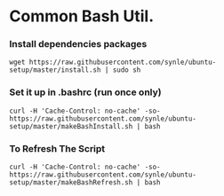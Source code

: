 # Common Bash Util.

### Install dependencies packages
```
wget https://raw.githubusercontent.com/synle/ubuntu-setup/master/install.sh | sudo sh
```


### Set it up in .bashrc (run once only)
```
curl -H 'Cache-Control: no-cache' -so- https://raw.githubusercontent.com/synle/ubuntu-setup/master/makeBashInstall.sh | bash
```

### To Refresh The Script
```
curl -H 'Cache-Control: no-cache' -so- https://raw.githubusercontent.com/synle/ubuntu-setup/master/makeBashRefresh.sh | bash
```
